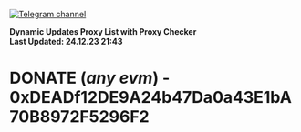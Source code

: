 [![Telegram channel](https://img.shields.io/endpoint?url=https://runkit.io/damiankrawczyk/telegram-badge/branches/master?url=https://t.me/n4z4v0d)](https://t.me/n4z4v0d) 

**Dynamic Updates Proxy List with Proxy Checker**  
**Last Updated: 24.12.23 21:43**

# DONATE (_any evm_) - 0xDEADf12DE9A24b47Da0a43E1bA70B8972F5296F2
